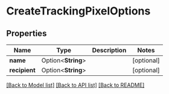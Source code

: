 # CreateTrackingPixelOptions

## Properties

Name | Type | Description | Notes
------------ | ------------- | ------------- | -------------
**name** | Option<**String**> |  | [optional]
**recipient** | Option<**String**> |  | [optional]

[[Back to Model list]](../README#documentation-for-models) [[Back to API list]](../README#documentation-for-api-endpoints) [[Back to README]](../README)


